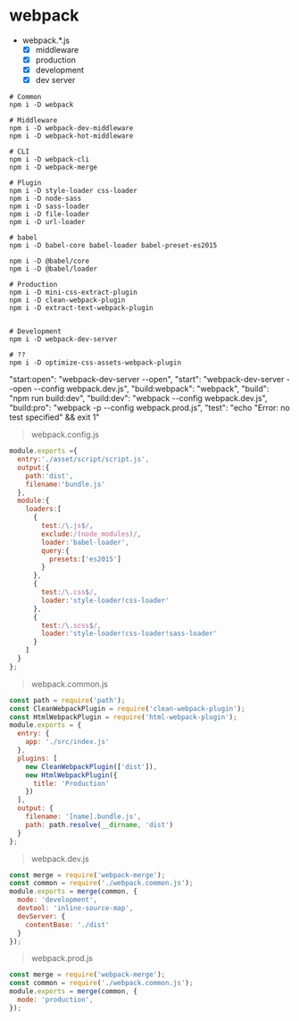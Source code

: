 # webpack

- webpack.*.js
  - [x] middleware
  - [x] production
  - [x] development
  - [x] dev server

```shell
# Common
npm i -D webpack

# Middleware
npm i -D webpack-dev-middleware
npm i -D webpack-hot-middleware

# CLI
npm i -D webpack-cli
npm i -D webpack-merge

# Plugin
npm i -D style-loader css-loader
npm i -D node-sass
npm i -D sass-loader
npm i -D file-loader
npm i -D url-loader

# babel
npm i -D babel-core babel-loader babel-preset-es2015

npm i -D @babel/core
npm i -D @babel/loader

# Production
npm i -D mini-css-extract-plugin
npm i -D clean-webpack-plugin
npm i -D extract-text-webpack-plugin


# Development
npm i -D webpack-dev-server

# ??
npm i -D optimize-css-assets-webpack-plugin
```


"start:open": "webpack-dev-server --open",
"start": "webpack-dev-server --open --config webpack.dev.js",
"build:webpack": "webpack",
"build": "npm run build:dev",
"build:dev": "webpack --config webpack.dev.js",
"build:pro": "webpack -p --config webpack.prod.js",
"test": "echo \"Error: no test specified\" && exit 1"

> webpack.config.js

```js
module.exports ={
  entry:'./asset/script/script.js',
  output:{
    path:'dist',
    filename:'bundle.js'
  },
  module:{
    loaders:[
      {
        test:/\.js$/,
        exclude:/(node_modules)/,
        loader:'babel-loader',
        query:{
          presets:['es2015']
        }
      },
      {
        test:/\.css$/,
        loader:'style-loader!css-loader'
      },
      {
        test:/\.scss$/,
        loader:'style-loader!css-loader!sass-loader'
      }
    ]
  }
};
```

> webpack.common.js

```javascript
const path = require('path');
const CleanWebpackPlugin = require('clean-webpack-plugin');
const HtmlWebpackPlugin = require('html-webpack-plugin');
module.exports = {
  entry: {
    app: './src/index.js'
  },
  plugins: [
    new CleanWebpackPlugin(['dist']),
    new HtmlWebpackPlugin({
      title: 'Production'
    })
  ],
  output: {
    filename: '[name].bundle.js',
    path: path.resolve(__dirname, 'dist')
  }
};
```

> webpack.dev.js

```javascript
const merge = require('webpack-merge');
const common = require('./webpack.common.js');
module.exports = merge(common, {
  mode: 'development',
  devtool: 'inline-source-map',
  devServer: {
    contentBase: './dist'
  }
});
```

> webpack.prod.js

```javascript
const merge = require('webpack-merge');
const common = require('./webpack.common.js');
module.exports = merge(common, {
  mode: 'production',
});
```